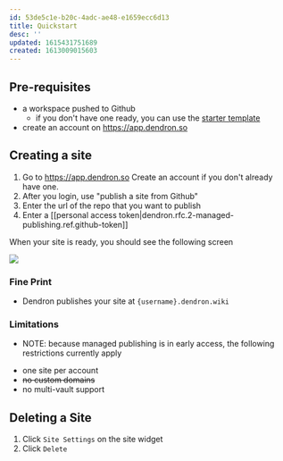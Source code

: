 ```yaml
---
id: 53de5c1e-b20c-4adc-ae48-e1659ecc6d13
title: Quickstart
desc: ''
updated: 1615431751689
created: 1613009015603
---
```


## Pre-requisites
- a workspace pushed to Github
    - if you don't have one ready, you can use the [starter template](https://github.com/dendronhq/workspace-sample) 
- create an account on https://app.dendron.so

## Creating a site
1. Go to https://app.dendron.so Create an account if you don't already have one. 
1. After you login, use "publish a site from Github"
1. Enter the url of the repo that you want to publish
1. Enter a [[personal access token|dendron.rfc.2-managed-publishing.ref.github-token]]

When your site is ready, you should see the following screen 

![](https://foundation-prod-assetspublic53c57cce-8cpvgjldwysl.s3-us-west-2.amazonaws.com/assets/images/Fullscreen_2_23_21__3_39_PM.jpg)

### Fine Print
- Dendron publishes your site at `{username}.dendron.wiki` 

### Limitations 
- NOTE: because managed publishing is in early access, the following restrictions currently apply
<!-- -->
- one site per account
- ~~no custom domains~~
- no multi-vault support

## Deleting a Site
1. Click `Site Settings` on the site widget
2. Click `Delete`



